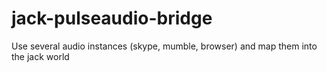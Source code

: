 # jack-pulseaudio-bridge
Use several audio instances (skype, mumble, browser) and map them into the jack world
